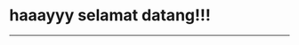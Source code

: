 # haaayyy selamat datang!!!

-------------------------------
<!DOCTYPE html>
<html lang="en">
<head>
    <meta charset="UTF-8">
    <meta name="viewport" content="width=device-width, initial-scale=1.0">
    <title>Enhanced GitHub Profile - Redmoi</title>
    <script src="https://cdn.tailwindcss.com"></script>
    <link href="https://fonts.googleapis.com/css2?family=Poppins:wght@300;400;500;600;700&display=swap" rel="stylesheet">
    <style>
        :root {
            --primary: #d90429;
            --secondary: #ef233c;
            --dark: #2b2d42;
            --light: #edf2f4;
            --accent: #8d99ae;
        }
        
        body {
            font-family: 'Poppins', sans-serif;
            background-color: #f8f9fa;
        }
        
        .profile-card {
            box-shadow: 0 10px 30px rgba(217, 4, 41, 0.1);
            transition: transform 0.3s;
        }
        
        .profile-card:hover {
            transform: translateY(-5px);
        }
        
        .stats-card {
            transition: all 0.3s ease;
        }
        
        .stats-card:hover {
            transform: scale(1.03);
            box-shadow: 0 5px 15px rgba(0,0,0,0.1);
        }
        
        .repo-card {
            transition: all 0.3s ease;
        }
        
        .repo-card:hover {
            transform: translateY(-3px);
            box-shadow: 0 7px 20px rgba(217, 4, 41, 0.1);
        }
        
        .language-bar {
            height: 8px;
            border-radius: 4px;
            background: linear-gradient(90deg, var(--primary), var(--secondary));
        }
        
        @keyframes fadeIn {
            from { opacity: 0; transform: translateY(10px); }
            to { opacity: 1; transform: translateY(0); }
        }
        
        .animate-fade-in {
            animation: fadeIn 0.6s ease forwards;
        }
        
        .delay-1 { animation-delay: 0.2s; }
        .delay-2 { animation-delay: 0.4s; }
        .delay-3 { animation-delay: 0.6s; }
    </style>
</head>
<body class="bg-gradient-to-b from-gray-50 to-gray-100 min-h-screen py-12 px-4 sm:px-6 lg:px-8">
    <div class="max-w-6xl mx-auto">
        <!-- Header -->
        <div class="text-center mb-12">
            <h1 class="text-4xl font-bold text-gray-900 mb-2">
                <span class="bg-gradient-to-r from-red-600 to-red-400 bg-clip-text text-transparent">Redmoi</span> GitHub Profile
            </h1>
            <p class="text-lg text-gray-600">Enhanced with beautiful UI and interactive elements</p>
        </div>
        
        <!-- Profile Section -->
        <div class="grid grid-cols-1 lg:grid-cols-3 gap-8 mb-12">
            <!-- Left Column - Profile -->
            <div class="profile-card bg-white rounded-2xl p-6 shadow-md animate-fade-in">
                <div class="flex flex-col items-center">
                    <div class="relative mb-4">
                        <img src="https://storage.googleapis.com/workspace-0f70711f-8b4e-4d94-86f1-2a93ccde5887/image/467812c4-3076-4402-9d01-1efdbf53e675.png" alt="Profile picture of Redmoi showing a stylized avatar with red accents and modern design" class="w-40 h-40 rounded-full border-4 border-white shadow-lg" onerror="this.src='https://storage.googleapis.com/workspace-0f70711f-8b4e-4d94-86f1-2a93ccde5887/image/10158a21-9af0-4266-bd60-22c3c6b7d994.png'">
                        <div class="absolute bottom-0 right-0 bg-red-500 text-white rounded-full p-1">
                            <svg xmlns="http://www.w3.org/2000/svg" class="h-5 w-5" viewBox="0 0 20 20" fill="currentColor">
                                <path fill-rule="evenodd" d="M10 18a8 8 0 100-16 8 8 0 000 16zm3.707-9.293a1 1 0 00-1.414-1.414L9 10.586 7.707 9.293a1 1 0 00-1.414 1.414l2 2a1 1 0 001.414 0l4-4z" clip-rule="evenodd" />
                            </svg>
                        </div>
                    </div>
                    <h2 class="text-2xl font-bold text-gray-800">Redmoi</h2>
                    <p class="text-gray-600 mb-4">Full Stack Developer | UI/UX Enthusiast</p>
                    <div class="flex space-x-2 mb-6">
                        <span class="bg-red-100 text-red-800 text-xs px-2 py-1 rounded">JavaScript</span>
                        <span class="bg-blue-100 text-blue-800 text-xs px-2 py-1 rounded">React</span>
                        <span class="bg-purple-100 text-purple-800 text-xs px-2 py-1 rounded">Node.js</span>
                    </div>
                    <div class="w-full border-t border-gray-200 pt-4">
                        <div class="flex justify-between text-sm text-gray-500 mb-2">
                            <span>Location</span>
                            <span class="text-gray-700 font-medium">Indonesia</span>
                        </div>
                        <div class="flex justify-between text-sm text-gray-500 mb-2">
                            <span>Followers</span>
                            <span class="text-gray-700 font-medium">1.2k</span>
                        </div>
                        <div class="flex justify-between text-sm text-gray-500">
                            <span>Following</span>
                            <span class="text-gray-700 font-medium">45</span>
                        </div>
                    </div>
                    <button class="mt-6 px-6 py-2 bg-gradient-to-r from-red-500 to-red-600 text-white rounded-full font-medium hover:from-red-600 hover:to-red-700 transition-all duration-300 shadow-lg flex items-center">
                        <svg xmlns="http://www.w3.org/2000/svg" class="h-5 w-5 mr-2" viewBox="0 0 20 20" fill="currentColor">
                            <path fill-rule="evenodd" d="M12.586 4.586a2 2 0 112.828 2.828l-3 3a2 2 0 01-2.828 0 1 1 0 00-1.414 1.414 4 4 0 005.656 0l3-3a4 4 0 00-5.656-5.656l-1.5 1.5a1 1 0 101.414 1.414l1.5-1.5zm-5 5a2 2 0 012.828 0 1 1 0 101.414-1.414 4 4 0 00-5.656 0l-3 3a4 4 0 105.656 5.656l1.5-1.5a1 1 0 10-1.414-1.414l-1.5 1.5a2 2 0 11-2.828-2.828l3-3z" clip-rule="evenodd" />
                        </svg>
                        View Profile
                    </button>
                </div>
            </div>
            
            <!-- Middle Column - Stats -->
            <div class="lg:col-span-2 space-y-4 animate-fade-in delay-1">
                <!-- Activity Stats -->
                <div class="stats-card bg-white rounded-2xl p-6 shadow-md">
                    <h3 class="text-xl font-semibold text-gray-800 mb-4 flex items-center">
                        <svg xmlns="http://www.w3.org/2000/svg" class="h-6 w-6 text-red-500 mr-2" fill="none" viewBox="0 0 24 24" stroke="currentColor">
                            <path stroke-linecap="round" stroke-linejoin="round" stroke-width="2" d="M9 19v-6a2 2 0 00-2-2H5a2 2 0 00-2 2v6a2 2 0 002 2h2a2 2 0 002-2zm0 0V9a2 2 0 012-2h2a2 2 0 012 2v10m-6 0a2 2 0 002 2h2a2 2 0 002-2m0 0V5a2 2 0 012-2h2a2 2 0 012 2v14a2 2 0 01-2 2h-2a2 2 0 01-2-2z" />
                        </svg>
                        Activity Statistics
                    </h3>
                    <div class="grid grid-cols-2 md:grid-cols-4 gap-4">
                        <div class="text-center">
                            <div class="text-3xl font-bold text-red-500 mb-1">287</div>
                            <div class="text-sm text-gray-500">Contributions</div>
                        </div>
                        <div class="text-center">
                            <div class="text-3xl font-bold text-red-500 mb-1">58</div>
                            <div class="text-sm text-gray-500">Repositories</div>
                        </div>
                        <div class="text-center">
                            <div class="text-3xl font-bold text-red-500 mb-1">24</div>
                            <div class="text-sm text-gray-500">Stars</div>
                        </div>
                        <div class="text-center">
                            <div class="text-3xl font-bold text-red-500 mb-1">16</div>
                            <div class="text-sm text-gray-500">Pull Requests</div>
                        </div>
                    </div>
                    
                    <div class="mt-6">
                        <h4 class="text-sm font-medium text-gray-700 mb-2">Contribution Graph</h4>
                        <div class="flex items-center justify-center">
                            <img src="https://storage.googleapis.com/workspace-0f70711f-8b4e-4d94-86f1-2a93ccde5887/image/80638790-0de9-4f3e-8411-ed64c49cd8d5.png" alt="GitHub contribution graph showing daily activity with red squares indicating high activity on recent days" class="rounded-lg shadow-inner w-full max-w-md" onerror="this.src='https://storage.googleapis.com/workspace-0f70711f-8b4e-4d94-86f1-2a93ccde5887/image/6bf7bf6e-6ecf-49aa-bac7-ae7d5d2421c0.png'">
                        </div>
                    </div>
                </div>
                
                <!-- Languages -->
                <div class="stats-card bg-white rounded-2xl p-6 shadow-md">
                    <h3 class="text-xl font-semibold text-gray-800 mb-6 flex items-center">
                        <svg xmlns="http://www.w3.org/2000/svg" class="h-6 w-6 text-red-500 mr-2" fill="none" viewBox="0 0 24 24" stroke="currentColor">
                            <path stroke-linecap="round" stroke-linejoin="round" stroke-width="2" d="M10 20l4-16m4 4l4 4-4 4M6 16l-4-4 4-4" />
                        </svg>
                        Top Languages
                    </h3>
                    <div class="space-y-4">
                        <div>
                            <div class="flex justify-between text-sm text-gray-600 mb-1">
                                <span>JavaScript</span>
                                <span>42%</span>
                            </div>
                            <div class="language-bar bg-gray-200 h-2 rounded-full">
                                <div class="bg-red-500 h-full rounded-full" style="width: 42%"></div>
                            </div>
                        </div>
                        <div>
                            <div class="flex justify-between text-sm text-gray-600 mb-1">
                                <span>HTML</span>
                                <span>28%</span>
                            </div>
                            <div class="language-bar bg-gray-200 h-2 rounded-full">
                                <div class="bg-orange-500 h-full rounded-full" style="width: 28%"></div>
                            </div>
                        </div>
                        <div>
                            <div class="flex justify-between text-sm text-gray-600 mb-1">
                                <span>CSS</span>
                                <span>18%</span>
                            </div>
                            <div class="language-bar bg-gray-200 h-2 rounded-full">
                                <div class="bg-blue-500 h-full rounded-full" style="width: 18%"></div>
                            </div>
                        </div>
                        <div>
                            <div class="flex justify-between text-sm text-gray-600 mb-1">
                                <span>Python</span>
                                <span>12%</span>
                            </div>
                            <div class="language-bar bg-gray-200 h-2 rounded-full">
                                <div class="bg-yellow-500 h-full rounded-full" style="width: 12%"></div>
                            </div>
                        </div>
                    </div>
                </div>
            </div>
        </div>
        
        <!-- Repositories Section -->
        <div class="animate-fade-in delay-2">
            <div class="flex justify-between items-center mb-6">
                <h2 class="text-2xl font-bold text-gray-900">Popular Repositories</h2>
                <button class="text-sm text-red-500 hover:text-red-600 font-medium">View All</button>
            </div>
            
            <div class="grid grid-cols-1 md:grid-cols-2 lg:grid-cols-3 gap-6">
                <!-- Repo 1 -->
                <div class="repo-card bg-white rounded-xl p-6 shadow-md cursor-pointer transition-all duration-300 hover:border-red-500 border border-transparent">
                    <div class="flex justify-between items-start mb-4">
                        <h3 class="text-lg font-semibold text-gray-800">awesome-web-dev</h3>
                        <span class="flex items-center text-sm text-gray-500">
                            <svg xmlns="http://www.w3.org/2000/svg" class="h-4 w-4 mr-1" fill="none" viewBox="0 0 24 24" stroke="currentColor">
                                <path stroke-linecap="round" stroke-linejoin="round" stroke-width="2" d="M11.049 2.927c.3-.921 1.603-.921 1.902 0l1.519 4.674a1 1 0 00.95.69h4.915c.969 0 1.371 1.24.588 1.81l-3.976 2.888a1 1 0 00-.363 1.118l1.518 4.674c.3.922-.755 1.688-1.538 1.118l-3.976-2.888a1 1 0 00-1.176 0l-3.976 2.888c-.783.57-1.838-.197-1.538-1.118l1.518-4.674a1 1 0 00-.363-1.118l-3.976-2.888c-.784-.57-.38-1.81.588-1.81h4.914a1 1 0 00.951-.69l1.519-4.674z" />
                            </svg>
                            34
                        </span>
                    </div>
                    <p class="text-sm text-gray-600 mb-4">Collection of awesome web development resources, tools and libraries</p>
                    <div class="flex justify-between items-center text-xs text-gray-500">
                        <div class="flex items-center">
                            <span class="w-3 h-3 rounded-full bg-red-500 mr-2"></span>
                            <span>JavaScript</span>
                        </div>
                        <span>Updated 3 days ago</span>
                    </div>
                </div>
                
                <!-- Repo 2 -->
                <div class="repo-card bg-white rounded-xl p-6 shadow-md cursor-pointer transition-all duration-300 hover:border-red-500 border border-transparent">
                    <div class="flex justify-between items-start mb-4">
                        <h3 class="text-lg font-semibold text-gray-800">ui-components</h3>
                        <span class="flex items-center text-sm text-gray-500">
                            <svg xmlns="http://www.w3.org/2000/svg" class="h-4 w-4 mr-1" fill="none" viewBox="0 0 24 24" stroke="currentColor">
                                <path stroke-linecap="round" stroke-linejoin="round" stroke-width="2" d="M11.049 2.927c.3-.921 1.603-.921 1.902 0l1.519 4.674a1 1 0 00.95.69h4.915c.969 0 1.371 1.24.588 1.81l-3.976 2.888a1 1 0 00-.363 1.118l1.518 4.674c.3.922-.755 1.688-1.538 1.118l-3.976-2.888a1 1 0 00-1.176 0l-3.976 2.888c-.783.57-1.838-.197-1.538-1.118l1.518-4.674a1 1 0 00-.363-1.118l-3.976-2.888c-.784-.57-.38-1.81.588-1.81h4.914a1 1 0 00.951-.69l1.519-4.674z" />
                            </svg>
                            27
                        </span>
                    </div>
                    <p class="text-sm text-gray-600 mb-4">Reusable UI components library with React and Tailwind CSS</p>
                    <div class="flex justify-between items-center text-xs text-gray-500">
                        <div class="flex items-center">
                            <span class="w-3 h-3 rounded-full bg-blue-500 mr-2"></span>
                            <span>TypeScript</span>
                        </div>
                        <span>Updated 1 week ago</span>
                    </div>
                </div>
                
                <!-- Repo 3 -->
                <div class="repo-card bg-white rounded-xl p-6 shadow-md cursor-pointer transition-all duration-300 hover:border-red-500 border border-transparent">
                    <div class="flex justify-between items-start mb-4">
                        <h3 class="text-lg font-semibold text-gray-800">portfolio-v2</h3>
                        <span class="flex items-center text-sm text-gray-500">
                            <svg xmlns="http://www.w3.org/2000/svg" class="h-4 w-4 mr-1" fill="none" viewBox="0 0 24 24" stroke="currentColor">
                                <path stroke-linecap="round" stroke-linejoin="round" stroke-width="2" d="M11.049 2.927c.3-.921 1.603-.921 1.902 0l1.519 4.674a1 1 0 00.95.69h4.915c.969 0 1.371 1.24.588 1.81l-3.976 2.888a1 1 0 00-.363 1.118l1.518 4.674c.3.922-.755 1.688-1.538 1.118l-3.976-2.888a1 1 0 00-1.176 0l-3.976 2.888c-.783.57-1.838-.197-1.538-1.118l1.518-4.674a1 1 0 00-.363-1.118l-3.976-2.888c-.784-.57-.38-1.81.588-1.81h4.914a1 1 0 00.951-.69l1.519-4.674z" />
                            </svg>
                            18
                        </span>
                    </div>
                    <p class="text-sm text-gray-600 mb-4">My personal portfolio website built with Next.js and Framer Motion</p>
                    <div class="flex justify-between items-center text-xs text-gray-500">
                        <div class="flex items-center">
                            <span class="w-3 h-3 rounded-full bg-purple-500 mr-2"></span>
                            <span>CSS</span>
                        </div>
                        <span>Updated 2 weeks ago</span>
                    </div>
                </div>
            </div>
        </div>
        
        <!-- Footer -->
        <div class="mt-16 text-center text-gray-500 text-sm animate-fade-in delay-3">
            <p>© 2023 Redmoi. All rights reserved. Inspired by GitHub profile.</p>
            <div class="flex justify-center space-x-6 mt-4">
                <a href="#" class="text-gray-400 hover:text-red-500">
                    <svg xmlns="http://www.w3.org/2000/svg" class="h-6 w-6" fill="currentColor" viewBox="0 0 24 24">
                        <path d="M12 0c-6.626 0-12 5.373-12 12 0 5.302 3.438 9.8 8.207 11.387.599.111.793-.261.793-.577v-2.234c-3.338.726-4.033-1.416-4.033-1.416-.546-1.387-1.333-1.756-1.333-1.756-1.089-.745.083-.729.083-.729 1.205.084 1.839 1.237 1.839 1.237 1.07 1.834 2.807 1.304 3.492.997.107-.775.418-1.305.762-1.604-2.665-.305-5.467-1.334-5.467-5.931 0-1.311.469-2.381 1.236-3.221-.124-.303-.535-1.524.117-3.176 0 0 1.008-.322 3.301 1.23.957-.266 1.983-.399 3.003-.404 1.02.005 2.047.138 3.006.404 2.291-1.552 3.297-1.23 3.297-1.23.653 1.653.242 2.874.118 3.176.77.84 1.235 1.911 1.235 3.221 0 4.609-2.807 5.624-5.479 5.921.43.372.823 1.102.823 2.222v3.293c0 .319.192.694.801.576 4.765-1.589 8.199-6.086 8.199-11.386 0-6.627-5.373-12-12-12z"/>
                    </svg>
                </a>
                <a href="#" class="text-gray-400 hover:text-red-500">
                    <svg xmlns="http://www.w3.org/2000/svg" class="h-6 w-6" fill="currentColor" viewBox="0 0 24 24">
                        <path d="M19 0h-14c-2.761 0-5 2.239-5 5v14c0 2.761 2.239 5 5 5h14c2.762 0 5-2.239 5-5v-14c0-2.761-2.238-5-5-5zm-11 19h-3v-11h3v11zm-1.5-12.268c-.966 0-1.75-.79-1.75-1.764s.784-1.764 1.75-1.764 1.75.79 1.75 1.764-.783 1.764-1.75 1.764zm13.5 12.268h-3v-5.604c0-3.368-4-3.113-4 0v5.604h-3v-11h3v1.765c1.396-2.586 7-2.777 7 2.476v6.759z"/>
                    </svg>
                </a>
                <a href="#" class="text-gray-400 hover:text-red-500">
                    <svg xmlns="http://www.w3.org/2000/svg" class="h-6 w-6" fill="currentColor" viewBox="0 0 24 24">
                        <path d="M24 4.557c-.883.392-1.832.656-2.828.775 1.017-.609 1.798-1.574 2.165-2.724-.951.564-2.005.974-3.127 1.195-.897-.957-2.178-1.555-3.594-1.555-3.179 0-5.515 2.966-4.797 6.045-4.091-.205-7.719-2.165-10.148-5.144-1.29 2.213-.669 5.108 1.523 6.574-.806-.026-1.566-.247-2.229-.616-.054 2.281 1.581 4.415 3.949 4.89-.693.188-1.452.232-2.224.084.626 1.956 2.444 3.379 4.6 3.419-2.07 1.623-4.678 2.348-7.29 2.04 2.179 1.397 4.768 2.212 7.548 2.212 9.142 0 14.307-7.721 13.995-14.646.962-.695 1.797-1.562 2.457-2.549z"/>
                    </svg>
                </a>
            </div>
        </div>
    </div>

    <script>
        // Animation trigger with Intersection Observer
        document.addEventListener('DOMContentLoaded', function() {
            const animateElements = document.querySelectorAll('.animate-fade-in');
            
            const observer = new IntersectionObserver((entries) => {
                entries.forEach(entry => {
                    if (entry.isIntersecting) {
                        entry.target.style.opacity = 1;
                        entry.target.style.transform = 'translateY(0)';
                    }
                });
            }, { threshold: 0.1 });
            
            animateElements.forEach(el => {
                el.style.opacity = 0;
                el.style.transform = 'translateY(20px)';
                el.style.transition = 'all 0.6s ease';
                observer.observe(el);
            });
            
            // Add hover effect to repo cards
            const repoCards = document.querySelectorAll('.repo-card');
            repoCards.forEach(card => {
                card.addEventListener('mouseenter', () => {
                    card.style.boxShadow = '0 10px 25px rgba(217, 4, 41, 0.15)';
                });
                
                card.addEventListener('mouseleave', () => {
                    card.style.boxShadow = '0 4px 6px rgba(0, 0, 0, 0.1)';
                });
            });
        });
    </script>
</body>
</html>


